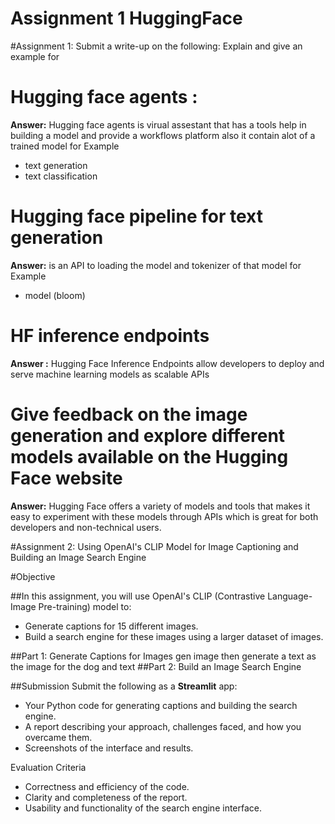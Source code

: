 # Assignment 1 HuggingFace

#Assignment 1: Submit a write-up on the following:
Explain and give an example for

# **Hugging face agents :**

**Answer:** Hugging face agents is virual assestant that has a tools help in building a model and provide a workflows platform also it contain alot of a trained model
for Example
- text generation
- text classification


# **Hugging face pipeline for text generation**
**Answer:**  is an API to loading the model and tokenizer of that model
for Example 
- model (bloom)


# **HF inference endpoints**
**Answer :** Hugging Face Inference Endpoints allow developers to deploy and serve machine learning models as scalable APIs

# **Give feedback on the image generation and explore different models available on the Hugging Face website**
**Answer:** Hugging Face offers a variety of models and tools that makes it easy to experiment with these models through APIs which is great for both developers and non-technical users.


#Assignment 2: Using OpenAI's CLIP Model for Image Captioning and Building an Image Search Engine

#Objective

##In this assignment, you will use OpenAI's CLIP (Contrastive Language-Image Pre-training) model to:
- Generate captions for 15 different images.
- Build a search engine for these images using a larger dataset of images.


##Part 1: Generate Captions for Images
gen image then generate a text as the image for the dog and text
##Part 2: Build an Image Search Engine


##Submission
Submit the following as a **Streamlit** app:

- Your Python code for generating captions and building the search engine.
- A report describing your approach, challenges faced, and how you overcame them.
- Screenshots of the interface and results.

Evaluation Criteria

- Correctness and efficiency of the code.
- Clarity and completeness of the report.
- Usability and functionality of the search engine interface.

